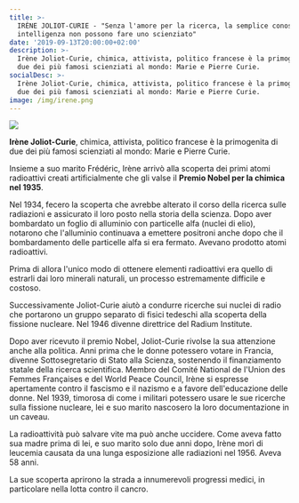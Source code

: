```yaml
---
title: >-
  IRÈNE JOLIOT-CURIE - "Senza l'amore per la ricerca, la semplice conoscenza e
  intelligenza non possono fare uno scienziato"
date: '2019-09-13T20:00:00+02:00'
description: >-
  Irène Joliot-Curie, chimica, attivista, politico francese è la primogenita di
  due dei più famosi scienziati al mondo: Marie e Pierre Curie.
socialDesc: >-
  Irène Joliot-Curie, chimica, attivista, politico francese è la primogenita di
  due dei più famosi scienziati al mondo: Marie e Pierre Curie.
image: /img/irene.png
---
```

![](/img/irene.png)

**Irène Joliot-Curie**, chimica, attivista, politico francese è la primogenita di due dei più famosi scienziati al mondo: Marie e Pierre Curie.

Insieme a suo marito Frédéric, Irène arrivò alla scoperta dei primi atomi radioattivi creati artificialmente che gli valse il **Premio Nobel per la chimica nel 1935**.

Nel 1934, fecero la scoperta che avrebbe alterato il corso della ricerca sulle radiazioni e assicurato il loro posto nella storia della scienza. Dopo aver bombardato un foglio di alluminio con particelle alfa (nuclei di elio), notarono che l'alluminio continuava a emettere positroni anche dopo che il bombardamento delle particelle alfa si era fermato. Avevano prodotto atomi radioattivi.

Prima di allora l'unico modo di ottenere elementi radioattivi era quello di estrarli dai loro minerali naturali, un processo estremamente difficile e costoso.

Successivamente Joliot-Curie aiutò a condurre ricerche sui nuclei di radio che portarono un gruppo separato di fisici tedeschi alla scoperta della fissione nucleare. Nel 1946 divenne direttrice del Radium Institute.

Dopo aver ricevuto il premio Nobel, Joliot-Curie rivolse la sua attenzione anche alla politica. Anni prima che le donne potessero votare in Francia, divenne Sottosegretario di Stato alla Scienza, sostenendo il finanziamento statale della ricerca scientifica. Membro del Comité National de l'Union des Femmes Françaises e del World Peace Council, Irène si espresse apertamente contro il fascismo e il nazismo e a favore dell'educazione delle donne. Nel 1939, timorosa di come i militari potessero usare le sue ricerche sulla fissione nucleare, lei e suo marito nascosero la loro documentazione in un caveau.

La radioattività può salvare vite ma può anche uccidere. Come aveva fatto sua madre prima di lei, e suo marito solo due anni dopo, Irène morì di leucemia causata da una lunga esposizione alle radiazioni nel 1956. Aveva 58 anni.

La sue scoperta aprirono la strada a innumerevoli progressi medici, in particolare nella lotta contro il cancro.
